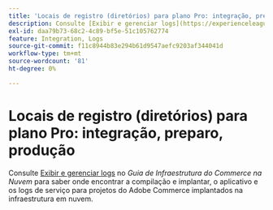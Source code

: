 ```yaml
---
title: 'Locais de registro (diretórios) para plano Pro: integração, preparo, produção'
description: Consulte [Exibir e gerenciar logs](https://experienceleague.adobe.com/docs/commerce-cloud-service/user-guide/develop/test/log-locations.html) no *Guia de infraestrutura do Commerce na nuvem* para saber onde encontrar os logs de build e implantação, aplicativo e serviço para o seu projeto.
exl-id: daa79b73-68c2-4c89-bf5e-51c105762774
feature: Integration, Logs
source-git-commit: f11c8944b83e294b61d9547aefc9203af344041d
workflow-type: tm+mt
source-wordcount: '81'
ht-degree: 0%

---
```


# Locais de registro (diretórios) para plano Pro: integração, preparo, produção

Consulte [Exibir e gerenciar logs](https://experienceleague.adobe.com/docs/commerce-cloud-service/user-guide/develop/test/log-locations.html) no *Guia de Infraestrutura do Commerce na Nuvem* para saber onde encontrar a compilação e implantar, o aplicativo e os logs de serviço para projetos do Adobe Commerce implantados na infraestrutura em nuvem.
